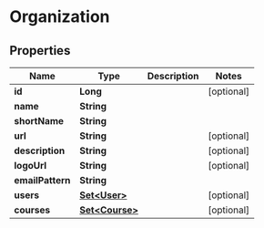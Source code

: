 

# Organization


## Properties

| Name | Type | Description | Notes |
|------------ | ------------- | ------------- | -------------|
|**id** | **Long** |  |  [optional] |
|**name** | **String** |  |  |
|**shortName** | **String** |  |  |
|**url** | **String** |  |  [optional] |
|**description** | **String** |  |  [optional] |
|**logoUrl** | **String** |  |  [optional] |
|**emailPattern** | **String** |  |  |
|**users** | [**Set&lt;User&gt;**](User.md) |  |  [optional] |
|**courses** | [**Set&lt;Course&gt;**](Course.md) |  |  [optional] |



